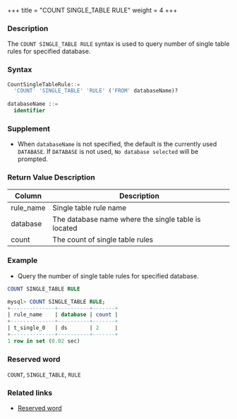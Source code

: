 +++
title = "COUNT SINGLE_TABLE RULE"
weight = 4
+++

### Description

The `COUNT SINGLE_TABLE RULE` syntax is used to query number of single table rules for specified database.

### Syntax

```sql
CountSingleTableRule::=
  'COUNT' 'SINGLE_TABLE' 'RULE' ('FROM' databaseName)?
  
databaseName ::=
  identifier
```

### Supplement

- When `databaseName` is not specified, the default is the currently used `DATABASE`. If `DATABASE` is not used, `No database selected` will be prompted.

### Return Value Description

| Column    | Description                                         |
|-----------|-----------------------------------------------------|
| rule_name | Single table rule name                              |
| database  | The database name where the single table is located |
| count     | The count of single table rules                     |

### Example

- Query the number of single table rules for specified database.

```sql
COUNT SINGLE_TABLE RULE
``` 

```sql
mysql> COUNT SINGLE_TABLE RULE;
+--------------+----------+-------+
| rule_name    | database | count |
+--------------+----------+-------+
| t_single_0   | ds       | 2     |
+--------------+----------+-------+
1 row in set (0.02 sec)
```

### Reserved word

`COUNT`, `SINGLE_TABLE`, `RULE`

### Related links

- [Reserved word](/en/reference/distsql/syntax/reserved-word/)
